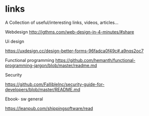 # links
A Collection of useful/interesting links, videos, articles...

Webdesign
http://jgthms.com/web-design-in-4-minutes/#share

Ui design

https://uxdesign.cc/design-better-forms-96fadca0f49c#.a9nqs2oc7


Functional programming
https://github.com/hemanth/functional-programming-jargon/blob/master/readme.md


Security

https://github.com/FallibleInc/security-guide-for-developers/blob/master/README.md

Ebook- sw general

https://leanpub.com/shippingsoftware/read
